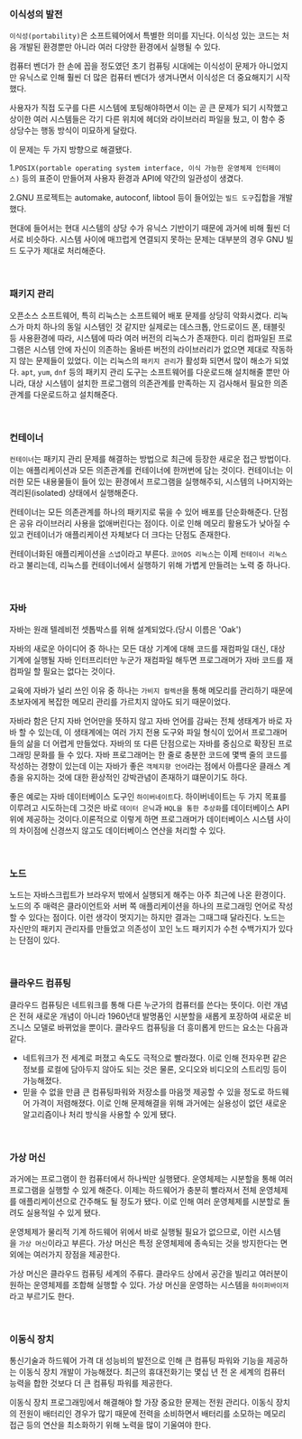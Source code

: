 ### 이식성의 발전
`이식성(portability)`은 소프트웨어에서 특별한 의미를 지닌다. 이식성 있는 코드는 처음 개발된 환경뿐만 아니라 여러 다양한 환경에서 실행될 수 있다.

컴퓨터 벤더가 한 손에 꼽을 정도였던 초기 컴퓨팅 시대에는 이식성이 문제가 아니었지만 유닉스로 인해 훨씬 더 많은 컴퓨터 벤더가 생겨나면서 이식성은 더 중요해지기 시작했다.

사용자가 직접 도구를 다른 시스템에 포팅해야하면서 이는 곧 큰 문제가 되기 시작했고 상이한 여러 시스템들은 각기 다른 위치에 헤더와 라이브러리 파일을 뒀고, 이 함수 중 상당수는 행동 방식이 미묘하게 달랐다.

이 문제는 두 가지 방향으로 해결됐다. 

1.`POSIX(portable operating system interface, 이식 가능한 운영체제 인터페이스)` 등의 표준이 만들어져 사용자 환경과 API에 약간의 일관성이 생겼다.

2.GNU 프로젝트는 automake, autoconf, libtool 등이 들어있는 `빌드 도구`집합을 개발했다.

현대에 들어서는 현대 시스템의 상당 수가 유닉스 기반이기 때문에 과거에 비해 훨씬 더 서로 비슷하다. 시스템 사이에 매끄럽게 연결되지 못하는 문제는 대부분의 경우 GNU 빌드 도구가 제대로 처리해준다.

<br>

### 패키지 관리
오픈소스 소프트웨어, 특히 리눅스는 소프트웨어 배포 문제를 상당히 악화시켰다. 리눅스가 마치 하나의 동일 시스템인 것 같지만 실제로는 데스크톱, 안드로이드 폰, 태블릿 등 사용환경에 따라, 시스템에 따라 여러 버전의 리눅스가 존재한다. 미리 컴파일된 프로그램은 시스템 안에 자신이 의존하는 올바른 버전의 라이브러리가 없으면 제대로 작동하지 않는 문제들이 있었다. 이는 리눅스의 `패키지 관리`가 활성화 되면서 많이 해소가 되었다. `apt`, `yum`, `dnf` 등의 패키지 관리 도구는 소프트웨어를 다운로드해 설치해줄 뿐만 아니라, 대상 시스템이 설치한 프로그램의 의존관계를 만족하는 지 검사해서 필요한 의존관계를 다운로드하고 설치해준다.

<br>

### 컨테이너
`컨테이너`는 패키지 관리 문제를 해결하는 방법으로 최근에 등장한 새로운 접근 방법이다. 이는 애플리케이션과 모든 의존관계를 컨테이너에 한꺼번에 담는 것이다. 컨테이너는 이러한 모든 내용물들이 들어 있는 환경에서 프로그램을 실행해주되, 시스템의 나머지와는 격리된(isolated) 상태에서 실행해준다.

컨테이너는 모든 의존관계를 하나의 패키지로 묶을 수 있어 배포를 단순화해준다. 단점은 공유 라이브러리 사용을 없애버린다는 점이다. 이로 인해 메모리 활용도가 낮아질 수 있고 컨테이너가 애플리케이션 자체보다 더 크다는 단점도 존재한다.

컨테이너화된 애플리케이션을 `스냅`이라고 부른다. `코어OS 리눅스`는 이제 `컨테이너 리눅스`라고 불리는데, 리눅스를 컨테이너에서 실행하기 위해 가볍게 만들려는 노력 중 하나다.

<br>

### 자바
자바는 원래 텔레비전 셋톱박스를 위해 설계되었다.(당시 이름은 'Oak')

자바의 새로운 아이디어 중 하나는 모든 대상 기계에 대해 코드를 재컴파일 대신, 대상 기계에 실행될 자바 인터프리터만 누군가 재컴파일 해두면 프로그래머가 자바 코드를 재컴파일 할 필요는 없다는 것이다.

교육에 자바가 널리 쓰인 이유 중 하나는 `가비지 컬렉션`을 통해 메모리를 관리하기 때문에 초보자에게 복잡한 메모리 관리를 가르치지 않아도 되기 때문이었다.

자바라 함은 단지 자바 언어만을 뜻하지 않고 자바 언어를 감싸는 전체 생태계가 바로 자바 할 수 있는데, 이 생태계에는 여러 가지 전용 도구와 파일 형식이 있어서 프로그래머들의 삶을 더 어렵게 만들었다. 자바의 또 다른 단점으로는 자바를 중심으로 확장된 프로그래밍 문화를 들 수 있다. 자바 프로그래머는 한 줄로 충분한 코드에 몇백 줄의 코드를 작성하는 경향이 있는데 이는 자바가 좋은 `객체지향 언어`라는 점에서 아름다운 클래스 계층을 유지하는 것에 대한 환상적인 강박관념이 존재하기 떄문이기도 하다.

좋은 예로는 자바 데이터베이스 도구인 `하이버네이트`다. 하이버네이트는 두 가지 목표를 이루려고 시도하는데 그것은 바로 `데이터 은닉`과 `HQL을 통한 추상화`를 데이터베이스 API 위에 제공하는 것이다.이론적으로 이렇게 하면 프로그래머가 데이터베이스 시스템 사이의 차이점에 신경쓰지 않고도 데이터베이스 연산을 처리할 수 있다.

<br>

### 노드
노드는 자바스크립트가 브라우저 밖에서 실행되게 해주는 아주 최근에 나온 환경이다. 노드의 주 매력은 클라이언트와 서버 쪽 애플리케이션을 하나의 프로그래밍 언어로 작성할 수 있다는 점이다. 이런 생각이 멋지기는 하지만 결과는 그때그때 달라진다. 노드는 자신만의 패키지 관리자를 만들었고 의존성이 꼬인 노드 패키지가 수천 수백가지가 있다는 단점이 있다.

<br>

### 클라우드 컴퓨팅
클라우드 컴퓨팅은 네트워크를 통해 다른 누군가의 컴퓨터를 쓴다는 뜻이다. 이런 개념은 전혀 새로운 개념이 아니라 1960년대 발명품인 시분할을 새롭게 포장하여 새로운 비즈니스 모델로 바뀌었을 뿐이다. 클라우드 컴퓨팅을 더 흥미롭게 만드는 요소는 다음과 같다.

- 네트워크가 전 세계로 퍼졌고 속도도 극적으로 빨라졌다. 이로 인해 전자우편 같은 정보를 로컬에 담아두지 않아도 되는 것은 물론, 오디오와 비디오의 스트리밍 등이 가능해졌다.
- 믿을 수 없을 만큼 큰 컴퓨팅파워와 저장소를 마음껏 제공할 수 있을 정도로 하드웨어 가격이 저렴해졌다. 이로 인해 문제해결을 위해 과거에는 실용성이 없던 새로운 알고리즘이나 처리 방식을 사용할 수 있게 됐다.

<br>

### 가상 머신
과거에는 프로그램이 한 컴퓨터에서 하나씩만 실행됐다. 운영체제는 시분할을 통해 여러 프로그램을 실행할 수 있게 해준다. 이제는 하드웨어가 충분히 빨라져서 전체 운영체제를 애플리케이션으로 간주해도 될 정도가 됐다. 이로 인해 여러 운영체제를 시분할로 돌려도 실용적일 수 있게 됐다.

운영체제가 물리적 기계 하드웨어 위에서 바로 실행될 필요가 없으므로, 이런 시스템을 `가상 머신`이라고 부른다. 가상 머신은 특정 운영체제에 종속되는 것을 방지한다는 면 외에는 여러가지 장점을 제공한다.

가상 머신은 클라우드 컴퓨팅 세계의 주류다. 클라우드 상에서 공간을 빌리고 여러분이 원하는 운영체제를 조합해 실행할 수 있다. 가상 머신을 운영하는 시스템을 `하이퍼바이저`라고 부르기도 한다.

<br>

### 이동식 장치
통신기술과 하드웨어 가격 대 성능비의 발전으로 인해 큰 컴퓨팅 파워와 기능을 제공하는 이동식 장치 개발이 가능해졌다. 최근의 휴대전화기는 몇십 년 전 온 세계의 컴퓨터 능력을 합한 것보다 더 큰 컴퓨팅 파워를 제공한다.

이동식 장치 프로그래밍에서 해결해야 할 가장 중요한 문제는 전원 관리다. 이동식 장치의 전원이 배터리인 경우가 많기 때문에 전력을 소비하면서 배터리를 소모하는 메모리 접근 등의 연산을 최소화하기 위해 노력을 많이 기울여야 한다.